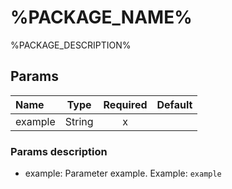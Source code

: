 # %PACKAGE_NAME%

%PACKAGE_DESCRIPTION%

## Params

| Name    |  Type  | Required | Default |
|:--------|:------:|:--------:|:-------:|
| example | String |    x     |         |

### Params description

- example: Parameter example. Example: `example`

